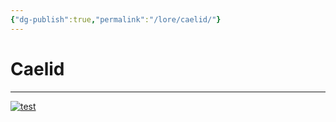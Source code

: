 ```yaml
---
{"dg-publish":true,"permalink":"/lore/caelid/"}
---
```


# Caelid
---

[![test](/img/user/lore/attachment/Arkanis-Caelid.png)](../../../img/user/lore/attachment/Arkanis-Caelid.png)